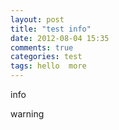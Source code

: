 ```yaml
---
layout: post
title: "test info"
date: 2012-08-04 15:35
comments: true
categories: test
tags: hello  more
---
```

<p class="info"> info </p>
<p class="warning"> warning </p>

